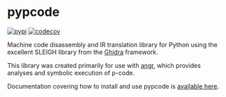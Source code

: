 pypcode
=======
[![pypi](https://img.shields.io/pypi/v/pypcode)](https://pypi.org/project/pypcode/)
[![codecov](https://codecov.io/gh/angr/pypcode/graph/badge.svg?token=JCV27I1SPZ)](https://codecov.io/gh/angr/pypcode)

Machine code disassembly and IR translation library for Python using the
excellent SLEIGH library from the [Ghidra](https://ghidra-sre.org/) framework.

This library was created primarily for use with [angr](http://angr.io), which
provides analyses and symbolic execution of p-code.

Documentation covering how to install and use pypcode is
[available here](https://api.angr.io/projects/pypcode/en/latest/).
